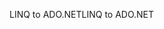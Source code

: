 <span data-ttu-id="05b35-101">LINQ to ADO.NET</span><span class="sxs-lookup"><span data-stu-id="05b35-101">LINQ to ADO.NET</span></span>
